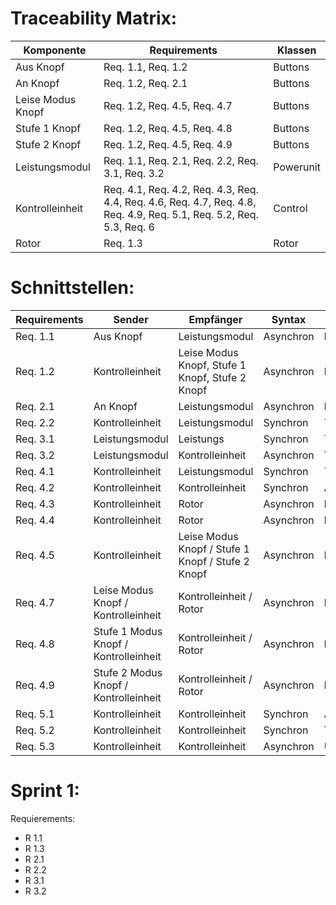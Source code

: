 # Traceability Matrix:

| **Komponente**      | **Requirements**                                                                          | **Klassen**                                                                                                                                              |
|---------------------|--------------------------|-----------------------------------------------------------------|
| Aus Knopf      | Req. 1.1, Req. 1.2 | Buttons |
| An Knopf      | Req. 1.2, Req. 2.1 | Buttons  |
| Leise Modus Knopf      | Req. 1.2, Req. 4.5, Req. 4.7 | Buttons |
| Stufe 1 Knopf      | Req. 1.2, Req. 4.5, Req. 4.8| Buttons  |
| Stufe 2 Knopf      | Req. 1.2, Req. 4.5,  Req. 4.9 | Buttons  |
| Leistungsmodul        | Req. 1.1, Req. 2.1, Req. 2.2, Req. 3.1, Req. 3.2 | Powerunit  |
| Kontrolleinheit | Req. 4.1, Req. 4.2, Req. 4.3, Req. 4.4, Req. 4.6, Req. 4.7, Req. 4.8, Req. 4.9, Req. 5.1, Req. 5.2, Req. 5.3, Req. 6 | Control  |
| Rotor  | Req. 1.3 | Rotor  |

# Schnittstellen:

| **Requirements**                                                                          | **Sender**                                                    | **Empfänger**      | **Syntax**  | **Daten**                                                                      | **Testfall**                                                                          |
|---------------------|---------------|-----------|---------------------------|-------|-------------------------------|
| Req. 1.1 | Aus Knopf | Leistungsmodul | Asynchron | keine | TBD|
| Req. 1.2 | Kontrolleinheit | Leise Modus Knopf, Stufe 1 Knopf, Stufe 2 Knopf | Asynchron | keine | TBD|
| Req. 2.1 | An Knopf | Leistungsmodul | Asynchron | keine | TBD|
| Req. 2.2 | Kontrolleinheit | Leistungsmodul | Synchron | True/False | TBD|
| Req. 3.1 | Leistungsmodul | Leistungs | Synchron | True/False | TBD|
| Req. 3.2 | Leistungsmodul | Kontrolleinheit | Asynchron | True/False | TBD|
| Req. 4.1 | Kontrolleinheit | Leistungsmodul | Synchron | True/False | TBD|
| Req. 4.2 | Kontrolleinheit | Kontrolleinheit | Synchron | Aktiv-status | TBD|
| Req. 4.3 | Kontrolleinheit | Rotor | Asynchron | keine | TBD|
| Req. 4.4 | Kontrolleinheit | Rotor | Asynchron | keine | TBD|
| Req. 4.5 | Kontrolleinheit | Leise Modus Knopf / Stufe 1 Knopf / Stufe 2 Knopf | Asynchron | keine | TBD|
| Req. 4.7 | Leise Modus Knopf / Kontrolleinheit | Kontrolleinheit / Rotor | Asynchron | keine | TBD|
| Req. 4.8 | Stufe 1 Modus Knopf / Kontrolleinheit | Kontrolleinheit / Rotor | Asynchron | keine | TBD|
| Req. 4.9 | Stufe 2 Modus Knopf / Kontrolleinheit | Kontrolleinheit / Rotor | Asynchron | keine | TBD|
| Req. 5.1 | Kontrolleinheit | Kontrolleinheit | Synchron | Aktiv-status | TBD|
| Req. 5.2 | Kontrolleinheit | Kontrolleinheit | Synchron | True/False | TBD|
| Req. 5.3 | Kontrolleinheit | Kontrolleinheit | Asynchron | Überschneidungssignal | TBD|



# Sprint 1:
Requierements:
- R 1.1
- R 1.3
- R 2.1
- R 2.2
- R 3.1
- R 3.2
